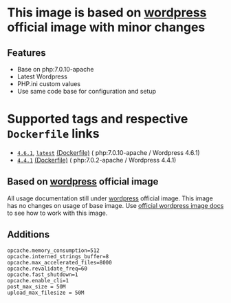 # This image is based on [wordpress](https://hub.docker.com/_/wordpress/) official image with minor changes

## Features
* Base on php:7.0.10-apache
* Latest Wordpress
* PHP.ini custom values
* Use same code base for configuration and setup

# Supported tags and respective ```Dockerfile``` links

* [```4.6.1```](https://github.com/docker-gallery/wordpress-apache-php7/blob/v4.6.1/Dockerfile), [```latest```](https://github.com/docker-gallery/varnish/blob/master/Dockerfile) [(Dockerfile)](https://github.com/docker-gallery/wordpress-apache-php7/blob/master/Dockerfile) ( php:7.0.10-apache / Wordpress 4.6.1)
* [```4.4.1```](https://github.com/docker-gallery/wordpress-apache-php7/blob/v4.4.1/Dockerfile) [(Dockerfile)](https://github.com/docker-gallery/wordpress-apache-php7/blob/v4.4.1/Dockerfile) ( php:7.0.2-apache / Wordpress 4.4.1)

## Based on [wordpress](https://hub.docker.com/_/wordpress/) official image
All usage documentation still under [wordpress](https://hub.docker.com/_/wordpress/) official image. 
This image has no changes on usage of base image. Use [official wordpress image docs](https://hub.docker.com/_/wordpress/) to see how to work with this image.

## Additions
```
opcache.memory_consumption=512
opcache.interned_strings_buffer=8
opcache.max_accelerated_files=8000
opcache.revalidate_freq=60
opcache.fast_shutdown=1
opcache.enable_cli=1
post_max_size = 50M
upload_max_filesize = 50M
```
